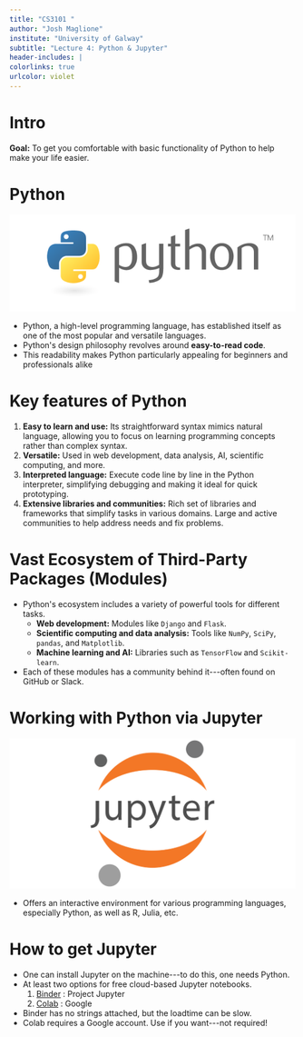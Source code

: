 ```yaml
---
title: "CS3101 "
author: "Josh Maglione"
institute: "University of Galway"
subtitle: "Lecture 4: Python & Jupyter"
header-includes: |
colorlinks: true
urlcolor: violet
---
```


# Intro

**Goal:** To get you comfortable with basic functionality of Python to help make your life easier.

# Python

![](../imgs/Python.png)

- Python, a high-level programming language, has established itself as one of the
most popular and versatile languages. 
- Python's design philosophy revolves around **easy-to-read code**.
- This readability makes Python particularly appealing for beginners and professionals alike


# Key features of Python

1. **Easy to learn and use:** Its straightforward syntax mimics natural language, allowing you to focus on learning programming concepts rather than complex syntax.
1. **Versatile:** Used in web development, data analysis, AI, scientific computing, and more.
1. **Interpreted language:** Execute code line by line in the Python interpreter, simplifying debugging and making it ideal for quick prototyping.
1. **Extensive libraries and communities:** Rich set of libraries and frameworks that simplify tasks in various domains. Large and active communities to help address needs and fix problems. 

# Vast Ecosystem of Third-Party Packages (Modules)

- Python's ecosystem includes a variety of powerful tools for different tasks.
  - **Web development:** Modules like `Django` and `Flask`.
  - **Scientific computing and data analysis:** Tools like `NumPy`, `SciPy`, `pandas`, and `Matplotlib`.
  - **Machine learning and AI:** Libraries such as `TensorFlow` and `Scikit-learn`.
- Each of these modules has a community behind it---often found on GitHub or Slack.

# Working with Python via Jupyter

![](../imgs/Jupyter.png)

- Offers an interactive environment for various programming languages, especially Python, as well as R, Julia, etc.

# How to get Jupyter

- One can install Jupyter on the machine---to do this, one needs Python.
- At least two options for free cloud-based Jupyter notebooks.
    1. [Binder](https://mybinder.org/) : Project Jupyter
    2. [Colab](https://colab.research.google.com/) : Google
- Binder has no strings attached, but the loadtime can be slow.
- Colab requires a Google account. Use if you want---not required!